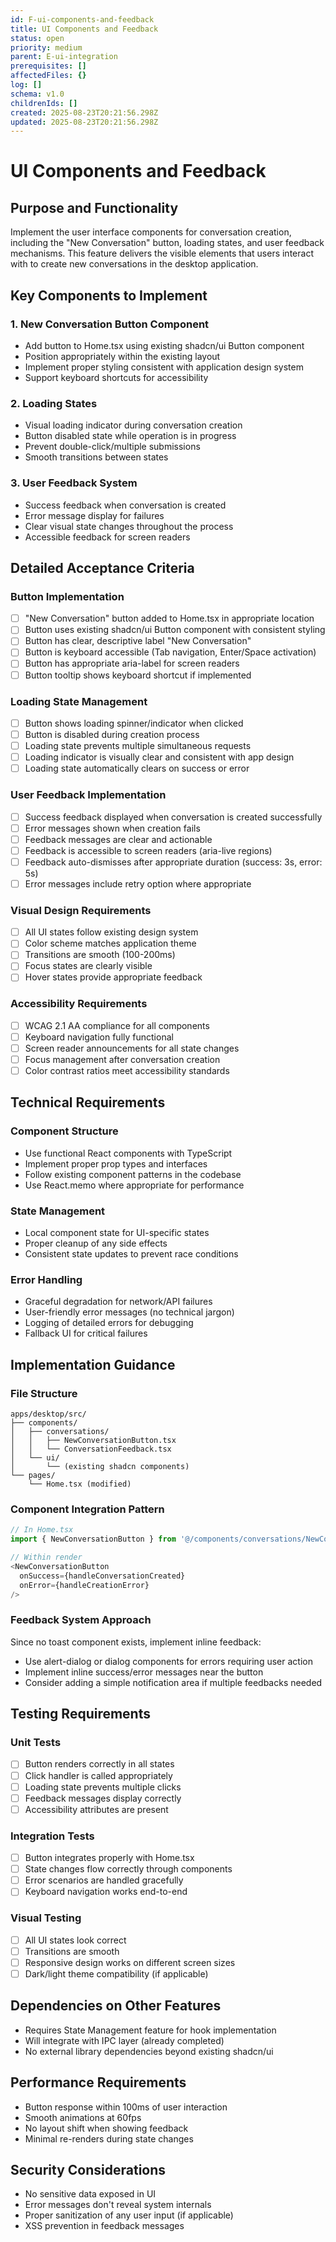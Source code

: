```yaml
---
id: F-ui-components-and-feedback
title: UI Components and Feedback
status: open
priority: medium
parent: E-ui-integration
prerequisites: []
affectedFiles: {}
log: []
schema: v1.0
childrenIds: []
created: 2025-08-23T20:21:56.298Z
updated: 2025-08-23T20:21:56.298Z
---
```


# UI Components and Feedback

## Purpose and Functionality

Implement the user interface components for conversation creation, including the "New Conversation" button, loading states, and user feedback mechanisms. This feature delivers the visible elements that users interact with to create new conversations in the desktop application.

## Key Components to Implement

### 1. New Conversation Button Component

- Add button to Home.tsx using existing shadcn/ui Button component
- Position appropriately within the existing layout
- Implement proper styling consistent with application design system
- Support keyboard shortcuts for accessibility

### 2. Loading States

- Visual loading indicator during conversation creation
- Button disabled state while operation is in progress
- Prevent double-click/multiple submissions
- Smooth transitions between states

### 3. User Feedback System

- Success feedback when conversation is created
- Error message display for failures
- Clear visual state changes throughout the process
- Accessible feedback for screen readers

## Detailed Acceptance Criteria

### Button Implementation

- [ ] "New Conversation" button added to Home.tsx in appropriate location
- [ ] Button uses existing shadcn/ui Button component with consistent styling
- [ ] Button has clear, descriptive label "New Conversation"
- [ ] Button is keyboard accessible (Tab navigation, Enter/Space activation)
- [ ] Button has appropriate aria-label for screen readers
- [ ] Button tooltip shows keyboard shortcut if implemented

### Loading State Management

- [ ] Button shows loading spinner/indicator when clicked
- [ ] Button is disabled during creation process
- [ ] Loading state prevents multiple simultaneous requests
- [ ] Loading indicator is visually clear and consistent with app design
- [ ] Loading state automatically clears on success or error

### User Feedback Implementation

- [ ] Success feedback displayed when conversation is created successfully
- [ ] Error messages shown when creation fails
- [ ] Feedback messages are clear and actionable
- [ ] Feedback is accessible to screen readers (aria-live regions)
- [ ] Feedback auto-dismisses after appropriate duration (success: 3s, error: 5s)
- [ ] Error messages include retry option where appropriate

### Visual Design Requirements

- [ ] All UI states follow existing design system
- [ ] Color scheme matches application theme
- [ ] Transitions are smooth (100-200ms)
- [ ] Focus states are clearly visible
- [ ] Hover states provide appropriate feedback

### Accessibility Requirements

- [ ] WCAG 2.1 AA compliance for all components
- [ ] Keyboard navigation fully functional
- [ ] Screen reader announcements for all state changes
- [ ] Focus management after conversation creation
- [ ] Color contrast ratios meet accessibility standards

## Technical Requirements

### Component Structure

- Use functional React components with TypeScript
- Implement proper prop types and interfaces
- Follow existing component patterns in the codebase
- Use React.memo where appropriate for performance

### State Management

- Local component state for UI-specific states
- Proper cleanup of any side effects
- Consistent state updates to prevent race conditions

### Error Handling

- Graceful degradation for network/API failures
- User-friendly error messages (no technical jargon)
- Logging of detailed errors for debugging
- Fallback UI for critical failures

## Implementation Guidance

### File Structure

```
apps/desktop/src/
├── components/
│   ├── conversations/
│   │   ├── NewConversationButton.tsx
│   │   └── ConversationFeedback.tsx
│   └── ui/
│       └── (existing shadcn components)
└── pages/
    └── Home.tsx (modified)
```

### Component Integration Pattern

```typescript
// In Home.tsx
import { NewConversationButton } from '@/components/conversations/NewConversationButton';

// Within render
<NewConversationButton
  onSuccess={handleConversationCreated}
  onError={handleCreationError}
/>
```

### Feedback System Approach

Since no toast component exists, implement inline feedback:

- Use alert-dialog or dialog components for errors requiring user action
- Implement inline success/error messages near the button
- Consider adding a simple notification area if multiple feedbacks needed

## Testing Requirements

### Unit Tests

- [ ] Button renders correctly in all states
- [ ] Click handler is called appropriately
- [ ] Loading state prevents multiple clicks
- [ ] Feedback messages display correctly
- [ ] Accessibility attributes are present

### Integration Tests

- [ ] Button integrates properly with Home.tsx
- [ ] State changes flow correctly through components
- [ ] Error scenarios are handled gracefully
- [ ] Keyboard navigation works end-to-end

### Visual Testing

- [ ] All UI states look correct
- [ ] Transitions are smooth
- [ ] Responsive design works on different screen sizes
- [ ] Dark/light theme compatibility (if applicable)

## Dependencies on Other Features

- Requires State Management feature for hook implementation
- Will integrate with IPC layer (already completed)
- No external library dependencies beyond existing shadcn/ui

## Performance Requirements

- Button response within 100ms of user interaction
- Smooth animations at 60fps
- No layout shift when showing feedback
- Minimal re-renders during state changes

## Security Considerations

- No sensitive data exposed in UI
- Error messages don't reveal system internals
- Proper sanitization of any user input (if applicable)
- XSS prevention in feedback messages
